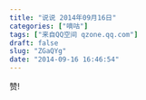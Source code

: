 ```yaml
---
title: "说说 2014年09月16日"
categories: ["嘀咕"]
tags: ["来自QQ空间 qzone.qq.com"]
draft: false
slug: "ZGaQYg"
date: "2014-09-16 16:46:54"
---
```


赞! 
